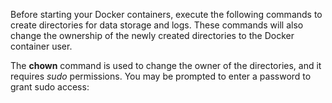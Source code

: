 Before starting your Docker containers, execute the following commands to create directories for data storage and logs. 
These commands will also change the ownership of the newly created directories to the Docker container user.

The **chown** command is used to change the owner of the directories, and it requires *sudo* permissions. 
You may be prompted to enter a password to grant sudo access: